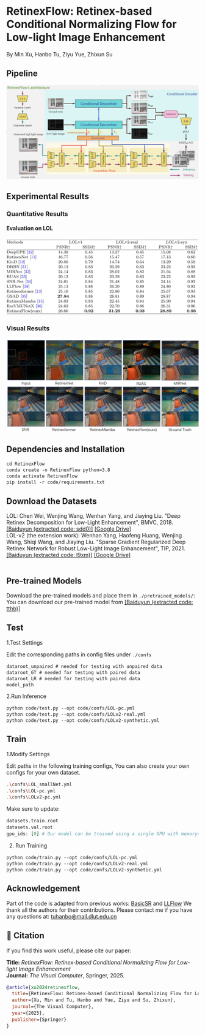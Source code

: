 # RetinexFlow: Retinex-based Conditional Normalizing Flow for Low-light Image Enhancement
By Min Xu, Hanbo Tu, Ziyu Yue, Zhixun Su
## Pipeline
![Framework](images/framework.png)
## Experimental Results 
### Quantitative Results
#### Evaluation on LOL
![Evaluation on LOL](images/experience_result.png)
### Visual Results
![Visual comparison with state-of-the-art low-light image enhancement methods on LOLv1 dataset and LOLv2 dataset.](images/visual_result.png)
## Dependencies and Installation
```
cd RetinexFlow
conda create -n RetinexFlow python=3.8
conda activate RetinexFlow
pip install -r code/requirements.txt
```
## Download the Datasets
LOL: Chen Wei, Wenjing Wang, Wenhan Yang, and Jiaying Liu. "Deep Retinex Decomposition for Low-Light Enhancement", BMVC, 2018. [[Baiduyun (extracted code: sdd0)]](https://pan.baidu.com/s/1spt0kYU3OqsQSND-be4UaA) [[Google Drive]](https://drive.google.com/file/d/18bs_mAREhLipaM2qvhxs7u7ff2VSHet2/view?usp=sharing) <br>
LOL-v2 (the extension work): Wenhan Yang, Haofeng Huang, Wenjing Wang, Shiqi Wang, and Jiaying Liu. "Sparse Gradient Regularized Deep Retinex Network for Robust Low-Light Image Enhancement", TIP, 2021. [[Baiduyun (extracted code: l9xm)]](https://pan.baidu.com/s/1U9ePTfeLlnEbr5dtI1tm5g) [[Google Drive]](https://drive.google.com/file/d/1dzuLCk9_gE2bFF222n3-7GVUlSVHpMYC/view?usp=sharing) <br> <br>
## Pre-trained Models
Download the pre-trained models and place them in `./pretrained_models/`: You can download our pre-trained model from [[Baiduyun (extracted code: tthb)]](https://pan.baidu.com/s/1WwvDgpTSqtKwrMzLxeT4hw)
## Test
1.Test Settings

Edit the corresponding paths in config files under `./confs`
```
dataroot_unpaired # needed for testing with unpaired data
dataroot_GT # needed for testing with paired data
dataroot_LR # needed for testing with paired data
model_path
```
2.Run Inference
```
python code/test.py --opt code/confs/LOL-pc.yml
python code/test.py --opt code/confs/LOLv2-real.yml
python code/test.py --opt code/confs/LOLv2-synthetic.yml
```
## Train
1.Modify Settings

Edit paths in the following training configs, You can also create your own configs for your own dataset.
```bash
.\confs\LOL_smallNet.yml
.\confs\LOL-pc.yml
.\confs\LOLv2-pc.yml
```
Make sure to update:
```python
datasets.train.root
datasets.val.root
gpu_ids: [0] # Our model can be trained using a single GPU with memory<20GB. You can also train the model using multiple GPUs by adding more GPU ids in it.
```
2. Run Training
```
python code/train.py --opt code/confs/LOL-pc.yml
python code/train.py --opt code/confs/LOLv2-real.yml
python code/train.py --opt code/confs/LOLv2-synthetic.yml
```
## Acknowledgement
Part of the code is adapted from previous works: [BasicSR](https://github.com/XPixelGroup/BasicSR) and [LLFlow](https://github.com/wyf0912/LLFlow) We thank all the authors for their contributions.
Please contact me if you have any questions at: tuhanbo@mail.dlut.edu.cn

## 📄 Citation

If you find this work useful, please cite our paper:

**Title:** *RetinexFlow: Retinex-based Conditional Normalizing Flow for Low-light Image Enhancement*  
**Journal:** *The Visual Computer*, Springer, 2025.

```bibtex
@article{xu2024retinexflow,
  title={RetinexFlow: Retinex-based Conditional Normalizing Flow for Low-light Image Enhancement},
  author={Xu, Min and Tu, Hanbo and Yue, Ziyu and Su, Zhixun},
  journal={The Visual Computer},
  year={2025},
  publisher={Springer}
}
